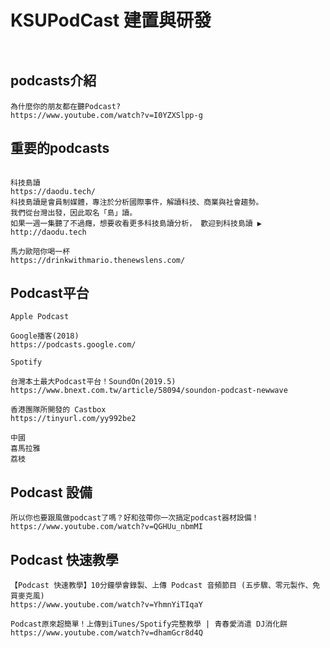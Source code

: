# KSUPodCast 建置與研發
```

```
```

```

## podcasts介紹
```
為什麼你的朋友都在聽Podcast?
https://www.youtube.com/watch?v=I0YZXSlpp-g

```



## 重要的podcasts
```

```
```
科技島讀
https://daodu.tech/
科技島讀是會員制媒體，專注於分析國際事件，解讀科技、商業與社會趨勢。
我們從台灣出發，因此取名「島」讀。 
如果一週一集聽了不過癮，想要收看更多科技島讀分析， 歡迎到科技島讀 ▶️ http://daodu.tech
```

```
馬力歐陪你喝一杯
https://drinkwithmario.thenewslens.com/
```

## Podcast平台
```
Apple Podcast

```
```
Google播客(2018)
https://podcasts.google.com/
```
```
Spotify

```
```
台灣本土最大Podcast平台！SoundOn(2019.5)
https://www.bnext.com.tw/article/58094/soundon-podcast-newwave
```
```
香港團隊所開發的 Castbox
https://tinyurl.com/yy992be2
```
```
中國
喜馬拉雅
荔枝
```
## Podcast 設備
```
所以你也要跟風做podcast了嗎？好和弦帶你一次搞定podcast器材設備！
https://www.youtube.com/watch?v=QGHUu_nbmMI
```


## Podcast 快速教學
```
【Podcast 快速教學】10分鐘學會錄製、上傳 Podcast 音頻節目 (五步驟、零元製作、免買麥克風)
https://www.youtube.com/watch?v=YhmnYiTIqaY
```
```
Podcast原來超簡單！上傳到iTunes/Spotify完整教學 | 青春愛消遣 DJ消化餅
https://www.youtube.com/watch?v=dhamGcr8d4Q
```
##
```


```


##
```


```
